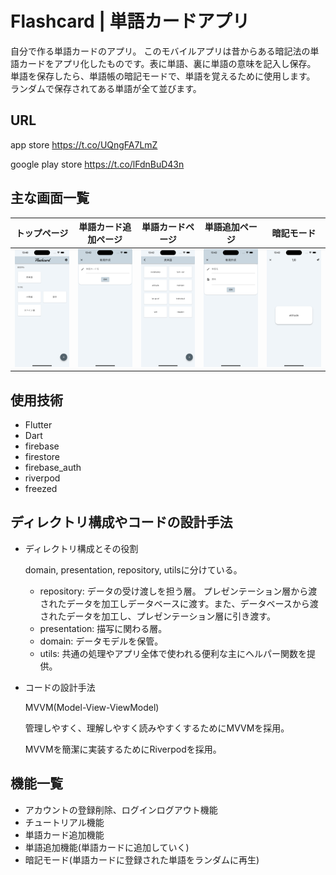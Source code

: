 # Flashcard | 単語カードアプリ
自分で作る単語カードのアプリ。
このモバイルアプリは昔からある暗記法の単語カードをアプリ化したものです。表に単語、裏に単語の意味を記入し保存。
単語を保存したら、単語帳の暗記モードで、単語を覚えるために使用します。
ランダムで保存されてある単語が全て並びます。

## URL

app store
https://t.co/UQngFA7LmZ

google play store
https://t.co/lFdnBuD43n

## 主な画面一覧

|トップページ|単語カード追加ページ|単語カードページ|単語追加ページ|暗記モード|
|---|---|---|---|---|
|![image](https://github.com/RightonSK/flashcards_mobile_app/blob/images/top-page.png)|![](https://github.com/RightonSK/flashcards_mobile_app/blob/images/flashcard-add-page.png)|![](https://github.com/RightonSK/flashcards_mobile_app/blob/images/flashcard-page.png)|![](https://github.com/RightonSK/flashcards_mobile_app/blob/images/word-add-page.png)|![](https://github.com/RightonSK/flashcards_mobile_app/blob/images/flashcard-mode-page.png)|


## 使用技術
- Flutter
- Dart
- firebase
- firestore
- firebase_auth
- riverpod
- freezed

## ディレクトリ構成やコードの設計手法
- ディレクトリ構成とその役割

  domain, presentation, repository, utilsに分けている。
  
  - repository:
    データの受け渡しを担う層。
    プレゼンテーション層から渡されたデータを加工しデータベースに渡す。また、データベースから渡されたデータを加工し、プレゼンテーション層に引き渡す。
  - presentation:
    描写に関わる層。
  - domain:
    データモデルを保管。
  - utils:
    共通の処理やアプリ全体で使われる便利な主にヘルパー関数を提供。
    
- コードの設計手法
  
  MVVM(Model-View-ViewModel)
  
  管理しやすく、理解しやすく読みやすくするためにMVVMを採用。
  
  MVVMを簡潔に実装するためにRiverpodを採用。

## 機能一覧
- アカウントの登録削除、ログインログアウト機能
- チュートリアル機能
- 単語カード追加機能
- 単語追加機能(単語カードに追加していく)
- 暗記モード(単語カードに登録された単語をランダムに再生)
  
